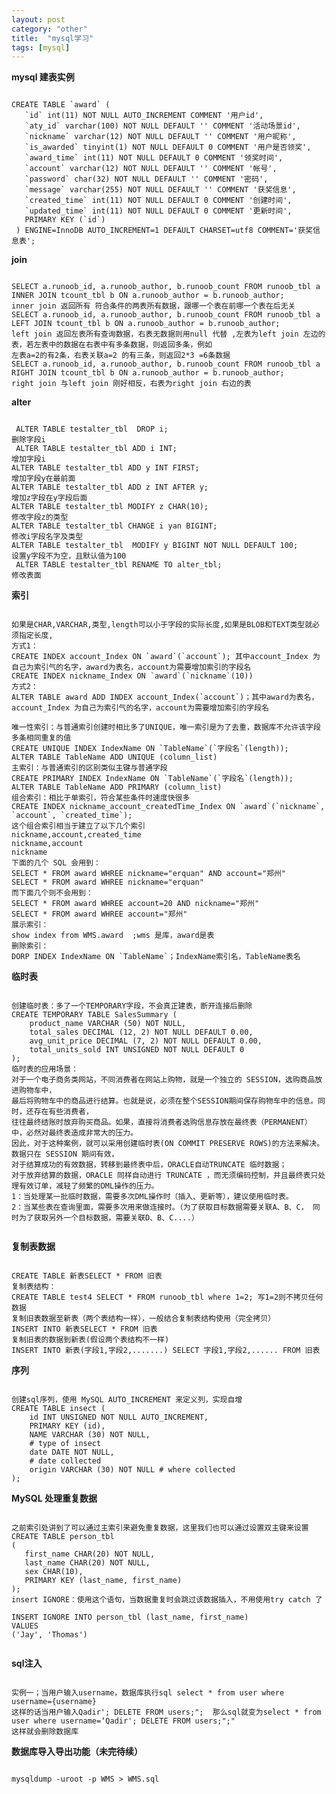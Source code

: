 ```yaml
---
layout: post
category: "other"
title:  "mysql学习"
tags: [mysql]
---
```




**mysql 建表实例**
<pre><code>
CREATE TABLE `award` (
   `id` int(11) NOT NULL AUTO_INCREMENT COMMENT '用户id',
   `aty_id` varchar(100) NOT NULL DEFAULT '' COMMENT '活动场景id',
   `nickname` varchar(12) NOT NULL DEFAULT '' COMMENT '用户昵称',
   `is_awarded` tinyint(1) NOT NULL DEFAULT 0 COMMENT '用户是否领奖',
   `award_time` int(11) NOT NULL DEFAULT 0 COMMENT '领奖时间',
   `account` varchar(12) NOT NULL DEFAULT '' COMMENT '帐号',
   `password` char(32) NOT NULL DEFAULT '' COMMENT '密码',
   `message` varchar(255) NOT NULL DEFAULT '' COMMENT '获奖信息',
   `created_time` int(11) NOT NULL DEFAULT 0 COMMENT '创建时间',
   `updated_time` int(11) NOT NULL DEFAULT 0 COMMENT '更新时间',
   PRIMARY KEY (`id`)
 ) ENGINE=InnoDB AUTO_INCREMENT=1 DEFAULT CHARSET=utf8 COMMENT='获奖信息表';
</code></pre>


**join**
<pre><code>
SELECT a.runoob_id, a.runoob_author, b.runoob_count FROM runoob_tbl a INNER JOIN tcount_tbl b ON a.runoob_author = b.runoob_author;
inner join 返回所有 符合条件的两表所有数据，跟哪一个表在前哪一个表在后无关
SELECT a.runoob_id, a.runoob_author, b.runoob_count FROM runoob_tbl a LEFT JOIN tcount_tbl b ON a.runoob_author = b.runoob_author;
left join 返回左表所有查询数据，右表无数据则用null 代替 ,左表为left join 左边的表，若左表中的数据在右表中有多条数据，则返回多条，例如
左表a=2的有2条，右表关联a=2 的有三条，则返回2*3 =6条数据
SELECT a.runoob_id, a.runoob_author, b.runoob_count FROM runoob_tbl a RIGHT JOIN tcount_tbl b ON a.runoob_author = b.runoob_author;
right join 与left join 刚好相反，右表为right join 右边的表
</code></pre>


**alter**
<pre><code>
 ALTER TABLE testalter_tbl  DROP i;
删除字段i
 ALTER TABLE testalter_tbl ADD i INT;
增加字段i
ALTER TABLE testalter_tbl ADD y INT FIRST;
增加字段y在最前面
ALTER TABLE testalter_tbl ADD z INT AFTER y;
增加z字段在y字段后面
ALTER TABLE testalter_tbl MODIFY z CHAR(10);
修改字段z的类型
ALTER TABLE testalter_tbl CHANGE i yan BIGINT;
修改i字段名字及类型
ALTER TABLE testalter_tbl  MODIFY y BIGINT NOT NULL DEFAULT 100;
设置y字段不为空，且默认值为100
 ALTER TABLE testalter_tbl RENAME TO alter_tbl;
修改表面
</code></pre>

**索引**
<pre><code>
如果是CHAR,VARCHAR,类型,length可以小于字段的实际长度,如果是BLOB和TEXT类型就必须指定长度,
方式1：
CREATE INDEX account_Index ON `award`(`account`); 其中account_Index 为自己为索引气的名字，award为表名，account为需要增加索引的字段名
CREATE INDEX nickname_Index ON `award`(`nickname`(10))
方式2：
ALTER TABLE award ADD INDEX account_Index(`account`)；其中award为表名，account_Index 为自己为索引气的名字，account为需要增加索引的字段名

唯一性索引：与普通索引创建时相比多了UNIQUE，唯一索引是为了去重，数据库不允许该字段多条相同重复的值
CREATE UNIQUE INDEX IndexName ON `TableName`(`字段名`(length)); 
ALTER TABLE TableName ADD UNIQUE (column_list)  
主索引：与普通索引的区别类似主键与普通字段
CREATE PRIMARY INDEX IndexName ON `TableName`(`字段名`(length)); 
ALTER TABLE TableName ADD PRIMARY (column_list)  
组合索引：相比于单索引，符合某些条件时速度快很多
CREATE INDEX nickname_account_createdTime_Index ON `award`(`nickname`, `account`, `created_time`);
这个组合索引相当于建立了以下几个索引
nickname,account,created_time
nickname,account
nickname
下面的几个 SQL 会用到：
SELECT * FROM award WHREE nickname="erquan" AND account="郑州"
SELECT * FROM award WHREE nickname="erquan"
而下面几个则不会用到：
SELECT * FROM award WHREE account=20 AND nickname="郑州"
SELECT * FROM award WHREE account="郑州"
展示索引：
show index from WMS.award  ;wms 是库，award是表
删除索引：
DORP INDEX IndexName ON `TableName`；IndexName索引名，TableName表名	
</code></pre>

**临时表**
<pre><code>
创建临时表：多了一个TEMPORARY字段，不会真正建表，断开连接后删除
CREATE TEMPORARY TABLE SalesSummary (
	product_name VARCHAR (50) NOT NULL,
	total_sales DECIMAL (12, 2) NOT NULL DEFAULT 0.00,
	avg_unit_price DECIMAL (7, 2) NOT NULL DEFAULT 0.00,
	total_units_sold INT UNSIGNED NOT NULL DEFAULT 0
);
临时表的应用场景：
对于一个电子商务类网站，不同消费者在网站上购物，就是一个独立的 SESSION，选购商品放进购物车中，
最后将购物车中的商品进行结算。也就是说，必须在整个SESSION期间保存购物车中的信息。同时，还存在有些消费者，
往往最终结账时放弃购买商品。如果，直接将消费者选购信息存放在最终表（PERMANENT）中，必然对最终表造成非常大的压力。
因此，对于这种案例，就可以采用创建临时表(ON COMMIT PRESERVE ROWS)的方法来解决。数据只在 SESSION 期间有效，
对于结算成功的有效数据，转移到最终表中后，ORACLE自动TRUNCATE 临时数据；
对于放弃结算的数据，ORACLE 同样自动进行 TRUNCATE ，而无须编码控制，并且最终表只处理有效订单，减轻了频繁的DML操作的压力。
1：当处理某一批临时数据，需要多次DML操作时（插入、更新等），建议使用临时表。
2：当某些表在查询里面，需要多次用来做连接时。（为了获取目标数据需要关联A、B、C， 同时为了获取另外一个目标数据，需要关联D、B、C....）

</code></pre>




**复制表数据**
<pre><code>
CREATE TABLE 新表SELECT * FROM 旧表
复制表结构：
CREATE TABLE test4 SELECT * FROM runoob_tbl where 1=2; 写1=2则不拷贝任何数据
复制旧表数据至新表（两个表结构一样），一般结合复制表结构使用（完全拷贝）
INSERT INTO 新表SELECT * FROM 旧表
复制旧表的数据到新表(假设两个表结构不一样)
INSERT INTO 新表(字段1,字段2,.......) SELECT 字段1,字段2,...... FROM 旧表
</code></pre>





**序列**
<pre><code>
创建sql序列，使用 MySQL AUTO_INCREMENT 来定义列，实现自增
CREATE TABLE insect (
	id INT UNSIGNED NOT NULL AUTO_INCREMENT,
	PRIMARY KEY (id),
	NAME VARCHAR (30) NOT NULL,
	# type of insect
	date DATE NOT NULL,
	# date collected
	origin VARCHAR (30) NOT NULL # where collected
);
</code></pre>

**MySQL 处理重复数据**
<pre><code>
之前索引处讲到了可以通过主索引来避免重复数据，这里我们也可以通过设置双主键来设置
CREATE TABLE person_tbl
(
   first_name CHAR(20) NOT NULL,
   last_name CHAR(20) NOT NULL,
   sex CHAR(10),
   PRIMARY KEY (last_name, first_name)
);
insert IGNORE：使用这个语句，当数据重复时会跳过该数据插入，不用使用try catch 了

INSERT IGNORE INTO person_tbl (last_name, first_name)
VALUES
('Jay', 'Thomas')

</code></pre>

**sql注入**
<pre><code>
实例一；当用户输入username，数据库执行sql select * from user where username={username}
这样的话当用户输入Qadir'; DELETE FROM users;";  那么sql就变为select * from user where username=‘Qadir'; DELETE FROM users;";"
这样就会删除数据库
</code></pre>

**数据库导入导出功能（未完待续）**
<pre><code>
mysqldump -uroot -p WMS > WMS.sql
</code></pre>